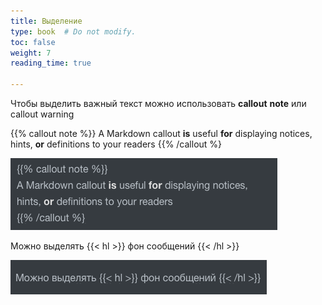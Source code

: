 ```yaml
---
title: Выделение
type: book  # Do not modify.
toc: false
weight: 7
reading_time: true

---
```




Чтобы выделить важный текст можно использовать **callout** **note** или callout warning

{{% callout note %}} A Markdown callout **is** useful **for** displaying notices, hints, **or** definitions to your readers {{% /callout %}

![image-20210614001844465](../../assets/media/image-20210614001844465.png)

Можно выделять {{< hl >}} фон сообщений {{< /hl >}}

![image-20210614001744067](../../assets/media/image-20210614001744067.png)

